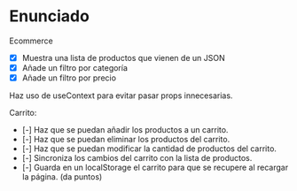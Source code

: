 # Enunciado

Ecommerce

- [x] Muestra una lista de productos que vienen de un JSON
- [x] Añade un filtro por categoría
- [x] Añade un filtro por precio

Haz uso de useContext para evitar pasar props innecesarias.

Carrito:

- [-] Haz que se puedan añadir los productos a un carrito.
- [-] Haz que se puedan eliminar los productos del carrito.
- [-] Haz que se puedan modificar la cantidad de productos del carrito.
- [-] Sincroniza los cambios del carrito con la lista de productos.
- [-] Guarda en un localStorage el carrito para que se recupere al recargar la página. (da puntos)